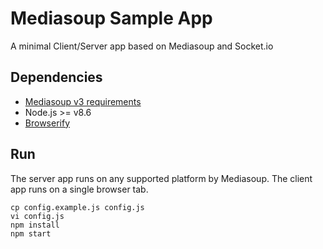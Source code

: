 # Mediasoup Sample App

A minimal Client/Server app based on Mediasoup and Socket.io


## Dependencies

* [Mediasoup v3 requirements](https://mediasoup.org/documentation/v3/mediasoup/installation/#requirements)
* Node.js >= v8.6
* [Browserify](http://browserify.org/)


## Run

The server app runs on any supported platform by Mediasoup. The client app runs on a single browser tab.
```
cp config.example.js config.js
vi config.js
npm install
npm start
```
